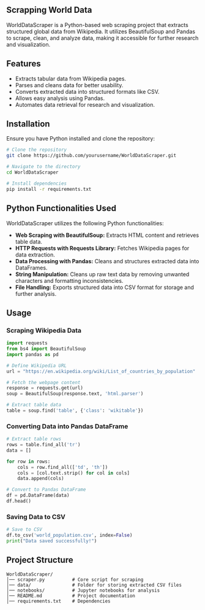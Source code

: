 ## Scrapping World Data

WorldDataScraper is a Python-based web scraping project that extracts structured global data from Wikipedia. It utilizes BeautifulSoup and Pandas to scrape, clean, and analyze data, making it accessible for further research and visualization.

## Features
- Extracts tabular data from Wikipedia pages.
- Parses and cleans data for better usability.
- Converts extracted data into structured formats like CSV.
- Allows easy analysis using Pandas.
- Automates data retrieval for research and visualization.

## Installation
Ensure you have Python installed and clone the repository:

```sh
# Clone the repository
git clone https://github.com/yourusername/WorldDataScraper.git

# Navigate to the directory
cd WorldDataScraper

# Install dependencies
pip install -r requirements.txt
```

## Python Functionalities Used
WorldDataScraper utilizes the following Python functionalities:

- **Web Scraping with BeautifulSoup:** Extracts HTML content and retrieves table data.
- **HTTP Requests with Requests Library:** Fetches Wikipedia pages for data extraction.
- **Data Processing with Pandas:** Cleans and structures extracted data into DataFrames.
- **String Manipulation:** Cleans up raw text data by removing unwanted characters and formatting inconsistencies.
- **File Handling:** Exports structured data into CSV format for storage and further analysis.

## Usage
### Scraping Wikipedia Data
```python
import requests
from bs4 import BeautifulSoup
import pandas as pd

# Define Wikipedia URL
url = "https://en.wikipedia.org/wiki/List_of_countries_by_population"

# Fetch the webpage content
response = requests.get(url)
soup = BeautifulSoup(response.text, 'html.parser')

# Extract table data
table = soup.find('table', {'class': 'wikitable'})
```

### Converting Data into Pandas DataFrame
```python
# Extract table rows
rows = table.find_all('tr')
data = []

for row in rows:
    cols = row.find_all(['td', 'th'])
    cols = [col.text.strip() for col in cols]
    data.append(cols)

# Convert to Pandas DataFrame
df = pd.DataFrame(data)
df.head()
```

### Saving Data to CSV
```python
# Save to CSV
df.to_csv('world_population.csv', index=False)
print("Data saved successfully!")
```

## Project Structure
```
WorldDataScraper/
│── scraper.py          # Core script for scraping
│── data/               # Folder for storing extracted CSV files
│── notebooks/          # Jupyter notebooks for analysis
│── README.md           # Project documentation
│── requirements.txt    # Dependencies
```




